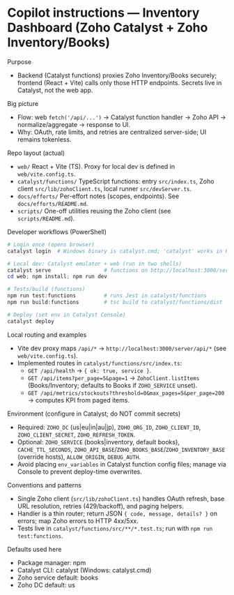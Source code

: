 # Copilot instructions — Inventory Dashboard (Zoho Catalyst + Zoho Inventory/Books)

Purpose
- Backend (Catalyst functions) proxies Zoho Inventory/Books securely; frontend (React + Vite) calls only those HTTP endpoints. Secrets live in Catalyst, not the web app.

Big picture
- Flow: web `fetch('/api/...')` → Catalyst function handler → Zoho API → normalize/aggregate → response to UI.
- Why: OAuth, rate limits, and retries are centralized server-side; UI remains tokenless.

Repo layout (actual)
- `web/` React + Vite (TS). Proxy for local dev is defined in `web/vite.config.ts`.
- `catalyst/functions/` TypeScript functions: entry `src/index.ts`, Zoho client `src/lib/zohoClient.ts`, local runner `src/devServer.ts`.
- `docs/efforts/` Per-effort notes (scopes, endpoints). See `docs/efforts/README.md`.
- `scripts/` One-off utilities reusing the Zoho client (see `scripts/README.md`).

Developer workflows (PowerShell)
```powershell
# Login once (opens browser)
catalyst login  # Windows binary is catalyst.cmd; 'catalyst' works in PowerShell

# Local dev: Catalyst emulator + web (run in two shells)
catalyst serve                 # functions on http://localhost:3000/server/api
cd web; npm install; npm run dev

# Tests/build (functions)
npm run test:functions         # runs Jest in catalyst/functions
npm run build:functions        # tsc build to catalyst/functions/dist

# Deploy (set env in Catalyst Console)
catalyst deploy
```

Local routing and examples
- Vite dev proxy maps `/api/*` → `http://localhost:3000/server/api/*` (see `web/vite.config.ts`).
- Implemented routes in `catalyst/functions/src/index.ts`:
  - `GET /api/health` → `{ ok: true, service }`.
  - `GET /api/items?per_page=5&page=1` → `ZohoClient.listItems` (Books/Inventory; defaults to Books if `ZOHO_SERVICE` unset).
  - `GET /api/metrics/stockouts?threshold=0&max_pages=5&per_page=200` → computes KPI from paged items.

Environment (configure in Catalyst; do NOT commit secrets)
- Required: `ZOHO_DC` (us|eu|in|au|jp), `ZOHO_ORG_ID`, `ZOHO_CLIENT_ID`, `ZOHO_CLIENT_SECRET`, `ZOHO_REFRESH_TOKEN`.
- Optional: `ZOHO_SERVICE` (books|inventory, default books), `CACHE_TTL_SECONDS`, `ZOHO_API_BASE`/`ZOHO_BOOKS_BASE`/`ZOHO_INVENTORY_BASE` (override hosts), `ALLOW_ORIGIN`, `DEBUG_AUTH`.
- Avoid placing `env_variables` in Catalyst function config files; manage via Console to prevent deploy-time overwrites.

Conventions and patterns
- Single Zoho client (`src/lib/zohoClient.ts`) handles OAuth refresh, base URL resolution, retries (429/backoff), and paging helpers.
- Handler is a thin router; return JSON `{ code, message, details? }` on errors; map Zoho errors to HTTP 4xx/5xx.
- Tests live in `catalyst/functions/src/**/*.test.ts`; run with `npm run test:functions`.

Defaults used here
- Package manager: npm
- Catalyst CLI: catalyst (Windows: catalyst.cmd)
- Zoho service default: books
- Zoho DC default: us